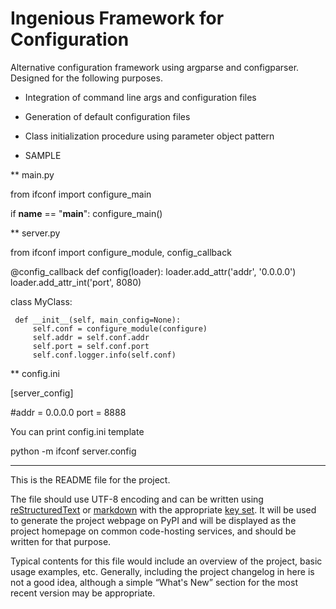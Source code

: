 # Ingenious Framework for Configuration

Alternative configuration framework using argparse and configparser.
Designed for the following purposes.

* Integration of command line args and configuration files
* Generation of default configuration files
* Class initialization procedure using parameter object pattern

* SAMPLE


** main.py 

 from ifconf import configure_main
 
 if __name__ == "__main__":
     configure_main()
    
** server.py

 from ifconf import configure_module, config_callback
 
 @config_callback
 def config(loader):
     loader.add_attr('addr', '0.0.0.0')
     loader.add_attr_int('port', 8080)
         
 class MyClass:
 
     def __init__(self, main_config=None):
         self.conf = configure_module(configure)
         self.addr = self.conf.addr
         self.port = self.conf.port
         self.conf.logger.info(self.conf)

** config.ini

 [server_config]
 
 #addr = 0.0.0.0
 port = 8888


You can print config.ini template

 python -m ifconf server.config

----

This is the README file for the project.

The file should use UTF-8 encoding and can be written using
[reStructuredText][rst] or [markdown][md use] with the appropriate [key set][md
use]. It will be used to generate the project webpage on PyPI and will be
displayed as the project homepage on common code-hosting services, and should be
written for that purpose.

Typical contents for this file would include an overview of the project, basic
usage examples, etc. Generally, including the project changelog in here is not a
good idea, although a simple “What's New” section for the most recent version
may be appropriate.

[packaging guide]: https://packaging.python.org
[distribution tutorial]: https://packaging.python.org/tutorials/packaging-projects/
[src]: https://github.com/pypa/sampleproject
[rst]: http://docutils.sourceforge.net/rst.html
[md]: https://tools.ietf.org/html/rfc7764#section-3.5 "CommonMark variant"
[md use]: https://packaging.python.org/specifications/core-metadata/#description-content-type-optional
